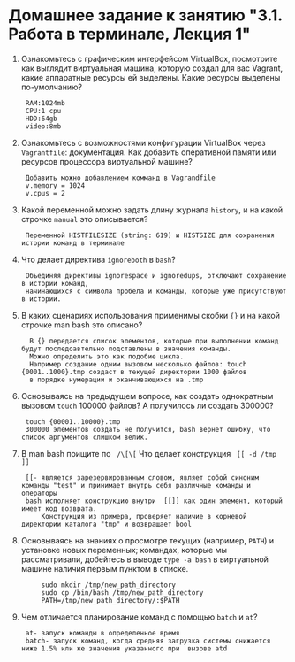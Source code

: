 # Домашнее задание к занятию "3.1. Работа в терминале, Лекция 1"

1. Ознакомьтесь с графическим интерфейсом VirtualBox, посмотрите как выглядит виртуальная машина, которую создал для вас Vagrant, какие аппаратные ресурсы ей выделены. Какие ресурсы выделены по-умолчанию?

		RAM:1024mb
		CPU:1 cpu
		HDD:64gb
		video:8mb

2. Ознакомьтесь с возможностями конфигурации VirtualBox через ````Vagrantfile````: документация. Как добавить оперативной памяти или ресурсов процессора виртуальной машине?

 		Добавить можно добавлением комманд в Vagrandfile
  		v.memory = 1024
 		v.cpus = 2

3. Какой переменной можно задать длину журнала ````history````, и на какой строчке ````manual```` это описывается?

		Переменной HISTFILESIZE (string: 619) и HISTSIZE для сохранения истории команд в терминале

4. Что делает директива ````ignoreboth```` в ````bash````?

 		Объединяя директивы ignorespace и ignoredups, отключают сохранение в истории команд,
		начинающихся с символа пробела и команды, которые уже присутствуют в истории.

5. В каких сценариях использования применимы скобки ````{}```` и на какой строчке man bash это описано?

		 В {} передается список элементов, которые при выполнении команд будут последоавтельно подставлены в значения команды.
		 Можно определить это как подобие цикла.
		 Например создание одним вызовом несколько файлов: touch {0001..1000}.tmp создаст в текущей директории 1000 файлов
		 в порядке нумерации и оканчивающихся на .tmp

6. Основываясь на предыдущем вопросе, как создать однократным вызовом ````touch```` 100000 файлов? А получилось ли создать 300000?

		touch {00001..10000}.tmp
   		300000 элементов создать не получится, bash вернет ошибку, что список аргументов слишком велик.

7. В man bash поищите по ```` /\[\[```` Что делает конструкция ```` [[ -d /tmp ]]````

  		[[- является зарезервированным словом, являет собой cиноним команды "test" и принимает внутрь себя различные команды и операторы
		bash исполняет конструкцию внутри  [[]] как один элемент, который имеет код возврата.
    		Конструкция из примера, проверяет наличие в корневой директории каталога "tmp" и возвращает bool

8. Основываясь на знаниях о просмотре текущих (например, ````PATH````) и установке новых переменных; командах, которые мы рассматривали,
добейтесь в выводе ````type -a bash```` в виртуальной машине наличия первым пунктом в списке.

     		sudo mkdir /tmp/new_path_directory
     		sudo cp /bin/bash /tmp/new_path_directory
    		PATH=/tmp/new_path_directory/:$PATH

9. Чем отличается планирование команд с помощью ````batch```` и ````at````?

		at- запуск команды в определенное время
		batch- запуск команд, когда средняя загрузка системы снижается ниже 1.5% или же значения указанного при  вызове atd
